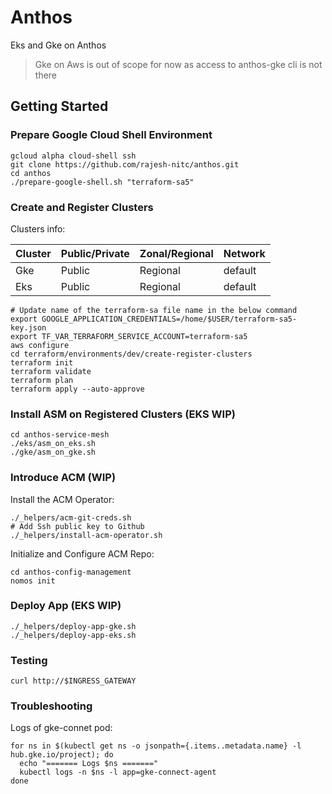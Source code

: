 # Anthos
Eks and Gke on Anthos
> Gke on Aws is out of scope for now as access to anthos-gke cli is not there

## Getting Started

### Prepare Google Cloud Shell Environment
```
gcloud alpha cloud-shell ssh
git clone https://github.com/rajesh-nitc/anthos.git
cd anthos
./prepare-google-shell.sh "terraform-sa5"
```
### Create and Register Clusters
Clusters info:

Cluster | Public/Private | Zonal/Regional | Network
--- | --- | --- | ---
Gke | Public | Regional | default
Eks | Public | Regional | default

```
# Update name of the terraform-sa file name in the below command
export GOOGLE_APPLICATION_CREDENTIALS=/home/$USER/terraform-sa5-key.json
export TF_VAR_TERRAFORM_SERVICE_ACCOUNT=terraform-sa5
aws configure
cd terraform/environments/dev/create-register-clusters
terraform init
terraform validate
terraform plan
terraform apply --auto-approve
```
### Install ASM on Registered Clusters (EKS WIP)
```
cd anthos-service-mesh
./eks/asm_on_eks.sh
./gke/asm_on_gke.sh
```

### Introduce ACM (WIP)

Install the ACM Operator:
```
./_helpers/acm-git-creds.sh
# Add Ssh public key to Github
./_helpers/install-acm-operator.sh
```
Initialize and Configure ACM Repo:
```
cd anthos-config-management
nomos init
```

### Deploy App (EKS WIP)
```
./_helpers/deploy-app-gke.sh
./_helpers/deploy-app-eks.sh
```

### Testing
```
curl http://$INGRESS_GATEWAY
```
### Troubleshooting

Logs of gke-connet pod:
```
for ns in $(kubectl get ns -o jsonpath={.items..metadata.name} -l hub.gke.io/project); do
  echo "======= Logs $ns ======="
  kubectl logs -n $ns -l app=gke-connect-agent
done
```